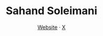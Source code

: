 <h1 align="center">Sahand Soleimani</h1>

<p align="center">
  <a href="https://www.sahandsoleimani.ir/">Website</a>
  ·
  <a target="_blank" href="https://x.com/sahandsoleiman1">X</a>
</p>
